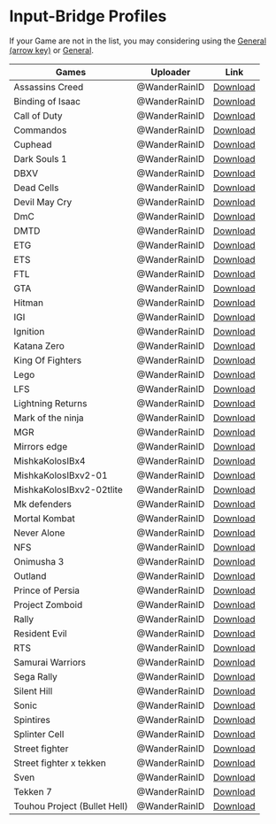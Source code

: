 # Input-Bridge Profiles

If your Game are not in the list, you may considering using the [General (arrow key)](https://raw.githubusercontent.com/WanderRainID/mobox/main/components/Input-Bridge-Profiles/General(arrow).ibp.7z) or [General](https://raw.githubusercontent.com/WanderRainID/mobox/main/components/Input-Bridge-Profiles/General.ibp.7z).

|Games|Uploader|Link|
|----|----|------|
|Assassins Creed|@WanderRainID|[Download](https://raw.githubusercontent.com/WanderRainID/mobox/main/components/Input-Bridge-Profiles/Assassins%20Creed.ibp.7z)|
|Binding of Isaac|@WanderRainID|[Download](https://raw.githubusercontent.com/WanderRainID/mobox/main/components/Input-Bridge-Profiles/Binding%20of%20Isaac.ibp.7z)|
|Call of Duty|@WanderRainID|[Download](https://raw.githubusercontent.com/WanderRainID/mobox/main/components/Input-Bridge-Profiles/Call%20of%20Duty.ibp.7z)|
|Commandos|@WanderRainID|[Download](https://raw.githubusercontent.com/WanderRainID/mobox/main/components/Input-Bridge-Profiles/Commandos.ibp.7z)|
|Cuphead |@WanderRainID|[Download](https://raw.githubusercontent.com/WanderRainID/mobox/main/components/Input-Bridge-Profiles/Cuphead%20.ibp.7z)|
|Dark Souls 1|@WanderRainID|[Download](https://raw.githubusercontent.com/WanderRainID/mobox/main/components/Input-Bridge-Profiles/Dark%20Souls%201.ibp.7z)|
|DBXV|@WanderRainID|[Download](https://raw.githubusercontent.com/WanderRainID/mobox/main/components/Input-Bridge-Profiles/DBXV.ibp.7z)|
|Dead Cells|@WanderRainID|[Download](https://raw.githubusercontent.com/WanderRainID/mobox/main/components/Input-Bridge-Profiles/Dead%20Cells.ibp.7z)|
|Devil May Cry|@WanderRainID|[Download](https://raw.githubusercontent.com/WanderRainID/mobox/main/components/Input-Bridge-Profiles/Devil%20May%20Cry.ibp.7z)|
|DmC|@WanderRainID|[Download](https://raw.githubusercontent.com/WanderRainID/mobox/main/components/Input-Bridge-Profiles/DmC.ibp.7z)|
|DMTD|@WanderRainID|[Download](https://raw.githubusercontent.com/WanderRainID/mobox/main/components/Input-Bridge-Profiles/DMTD.ibp.7z)|
|ETG|@WanderRainID|[Download](https://raw.githubusercontent.com/WanderRainID/mobox/main/components/Input-Bridge-Profiles/ETG.ibp.7z)|
|ETS|@WanderRainID|[Download](https://raw.githubusercontent.com/WanderRainID/mobox/main/components/Input-Bridge-Profiles/ETS.ibp.7z)|
|FTL|@WanderRainID|[Download](https://raw.githubusercontent.com/WanderRainID/mobox/main/components/Input-Bridge-Profiles/FTL.ibp.7z)|
|GTA|@WanderRainID|[Download](https://raw.githubusercontent.com/WanderRainID/mobox/main/components/Input-Bridge-Profiles/GTA.ibp.7z)|
|Hitman|@WanderRainID|[Download](https://raw.githubusercontent.com/WanderRainID/mobox/main/components/Input-Bridge-Profiles/Hitman.ibp.7z)|
|IGI|@WanderRainID|[Download](https://raw.githubusercontent.com/WanderRainID/mobox/main/components/Input-Bridge-Profiles/IGI.ibp.7z)|
|Ignition|@WanderRainID|[Download](https://raw.githubusercontent.com/WanderRainID/mobox/main/components/Input-Bridge-Profiles/Ignition.ibp.7z)|
|Katana Zero|@WanderRainID|[Download](https://raw.githubusercontent.com/WanderRainID/mobox/main/components/Input-Bridge-Profiles/Katana%20Zero.ibp.7z)|
|King Of Fighters|@WanderRainID|[Download](https://raw.githubusercontent.com/WanderRainID/mobox/main/components/Input-Bridge-Profiles/King%20Of%20Fighters.ibp.7z)|
|Lego|@WanderRainID|[Download](https://raw.githubusercontent.com/WanderRainID/mobox/main/components/Input-Bridge-Profiles/Lego.ibp.7z)|
|LFS|@WanderRainID|[Download](https://raw.githubusercontent.com/WanderRainID/mobox/main/components/Input-Bridge-Profiles/LFS.ibp.7z)|
|Lightning Returns|@WanderRainID|[Download](https://raw.githubusercontent.com/WanderRainID/mobox/main/components/Input-Bridge-Profiles/Lightning%20Returns.ibp.7z)|
|Mark of the ninja|@WanderRainID|[Download](https://raw.githubusercontent.com/WanderRainID/mobox/main/components/Input-Bridge-Profiles/Mark%20of%20the%20ninja.ibp.7z)|
|MGR|@WanderRainID|[Download](https://raw.githubusercontent.com/WanderRainID/mobox/main/components/Input-Bridge-Profiles/MGR.ibp.7z)|
|Mirrors edge|@WanderRainID|[Download](https://raw.githubusercontent.com/WanderRainID/mobox/main/components/Input-Bridge-Profiles/Mirrors%20edge.ibp.7z)|
|MishkaKolosIBx4|@WanderRainID|[Download](https://raw.githubusercontent.com/WanderRainID/mobox/main/components/Input-Bridge-Profiles/MishkaKolosIBx4.ibp.7z)|
|MishkaKolosIBxv2-01|@WanderRainID|[Download](https://raw.githubusercontent.com/WanderRainID/mobox/main/components/Input-Bridge-Profiles/MishkaKolosIBxv2-01.ibp.7z)|
|MishkaKolosIBxv2-02tlite|@WanderRainID|[Download](https://raw.githubusercontent.com/WanderRainID/mobox/main/components/Input-Bridge-Profiles/MishkaKolosIBxv2-02tlite.ibp.7z)|
|Mk defenders|@WanderRainID|[Download](https://raw.githubusercontent.com/WanderRainID/mobox/main/components/Input-Bridge-Profiles/Mk%20defenders.ibp.7z)|
|Mortal Kombat|@WanderRainID|[Download](https://raw.githubusercontent.com/WanderRainID/mobox/main/components/Input-Bridge-Profiles/Mortal%20Kombat.ibp.7z)|
|Never Alone|@WanderRainID|[Download](https://raw.githubusercontent.com/WanderRainID/mobox/main/components/Input-Bridge-Profiles/Never%20Alone.ibp.7z)|
|NFS|@WanderRainID|[Download](https://raw.githubusercontent.com/WanderRainID/mobox/main/components/Input-Bridge-Profiles/NFS.ibp.7z)|
|Onimusha 3|@WanderRainID|[Download](https://raw.githubusercontent.com/WanderRainID/mobox/main/components/Input-Bridge-Profiles/Onimusha%203.ibp.7z)|
|Outland|@WanderRainID|[Download](https://raw.githubusercontent.com/WanderRainID/mobox/main/components/Input-Bridge-Profiles/Outland.ibp.7z)|
|Prince of Persia|@WanderRainID|[Download](https://raw.githubusercontent.com/WanderRainID/mobox/main/components/Input-Bridge-Profiles/Prince%20of%20Persia.ibp.7z)|
|Project Zomboid |@WanderRainID|[Download](https://raw.githubusercontent.com/WanderRainID/mobox/main/components/Input-Bridge-Profiles/Project%20Zomboid%20.ibp.7z)|
|Rally|@WanderRainID|[Download](https://raw.githubusercontent.com/WanderRainID/mobox/main/components/Input-Bridge-Profiles/Rally.ibp.7z)|
|Resident Evil |@WanderRainID|[Download](https://raw.githubusercontent.com/WanderRainID/mobox/main/components/Input-Bridge-Profiles/Resident%20Evil%20.ibp.7z)|
|RTS|@WanderRainID|[Download](https://raw.githubusercontent.com/WanderRainID/mobox/main/components/Input-Bridge-Profiles/RTS.ibp.7z)|
|Samurai Warriors |@WanderRainID|[Download](https://raw.githubusercontent.com/WanderRainID/mobox/main/components/Input-Bridge-Profiles/Samurai%20Warriors%20.ibp.7z)|
|Sega Rally|@WanderRainID|[Download](https://raw.githubusercontent.com/WanderRainID/mobox/main/components/Input-Bridge-Profiles/Sega%20Rally.ibp.7z)|
|Silent Hill|@WanderRainID|[Download](https://raw.githubusercontent.com/WanderRainID/mobox/main/components/Input-Bridge-Profiles/Silent%20Hill.ibp.7z)|
|Sonic|@WanderRainID|[Download](https://raw.githubusercontent.com/WanderRainID/mobox/main/components/Input-Bridge-Profiles/Sonic.ibp.7z)|
|Spintires|@WanderRainID|[Download](https://raw.githubusercontent.com/WanderRainID/mobox/main/components/Input-Bridge-Profiles/Spintires.ibp.7z)|
|Splinter Cell|@WanderRainID|[Download](https://raw.githubusercontent.com/WanderRainID/mobox/main/components/Input-Bridge-Profiles/Splinter%20Cell.ibp.7z)|
|Street fighter|@WanderRainID|[Download](https://raw.githubusercontent.com/WanderRainID/mobox/main/components/Input-Bridge-Profiles/Street%20fighter.ibp.7z)|
|Street fighter x tekken|@WanderRainID|[Download](https://raw.githubusercontent.com/WanderRainID/mobox/main/components/Input-Bridge-Profiles/Street%20fighterx%20tekken.ibp.7z)|
|Sven|@WanderRainID|[Download](https://raw.githubusercontent.com/WanderRainID/mobox/main/components/Input-Bridge-Profiles/Sven.ibp.7z)|
|Tekken 7|@WanderRainID|[Download](https://raw.githubusercontent.com/WanderRainID/mobox/main/components/Input-Bridge-Profiles/Tekken%207.ibp.7z)|
|Touhou Project (Bullet Hell)|@WanderRainID|[Download](https://raw.githubusercontent.com/WanderRainID/mobox/main/components/Input-Bridge-Profiles/Touhou%20Project%20(Bullet%20Hell).ibp.7z)|






















